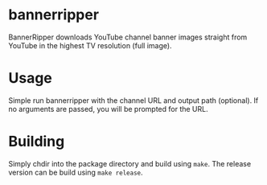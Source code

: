 # bannerripper

BannerRipper downloads YouTube channel banner images straight from YouTube in the highest TV resolution (full image).

# Usage

Simple run bannerripper with the channel URL and output path (optional). If no arguments are passed, you will be prompted for the URL.

# Building

Simply chdir into the package directory and build using `make`. The release version can be build using `make release`.
